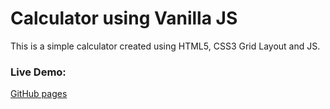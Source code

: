 # Calculator using Vanilla JS

This is a simple calculator created using HTML5, CSS3 Grid Layout and JS.

### Live Demo:

[GitHub pages](https://joshi-kaushal.github.io/vanilla-js--calculator/)
